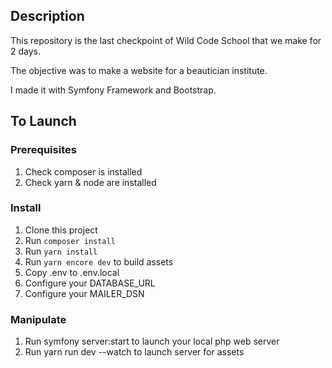 ## Description

This repository is the last checkpoint of Wild Code School that we make for 2 days.

The objective was to make a website for a beautician institute.

I made it with Symfony Framework and Bootstrap.

## To Launch

### Prerequisites

1. Check composer is installed
2. Check yarn & node are installed

### Install

1. Clone this project
2. Run `composer install`
3. Run `yarn install`
4. Run `yarn encore dev` to build assets
5. Copy .env to .env.local
6. Configure your DATABASE_URL
7. Configure your MAILER_DSN

### Manipulate

1. Run symfony server:start to launch your local php web server
2. Run yarn run dev --watch to launch server for assets